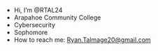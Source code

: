 - Hi, I’m @RTAL24
-  Arapahoe Community College
-  Cybersecurity
-  Sophomore
-  How to reach me: Ryan.Talmage20@gmail.com
  
<!---
RTAL24/RTAL24 is a ✨ special ✨ repository because its `README.md` (this file) appears on your GitHub profile.
You can click the Preview link to take a look at your changes.
--->
